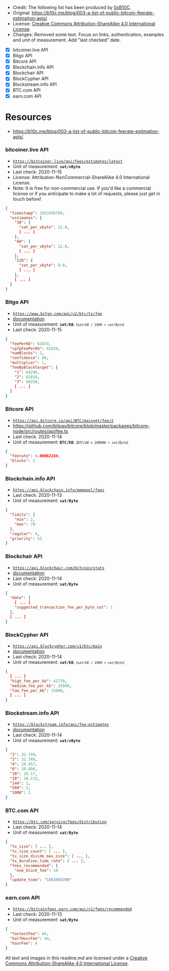 


- Credit: The following list has been produced by [0xB10C](https://github.com/0xb10c).
- Original: https://b10c.me/blog/003-a-list-of-public-bitcoin-feerate-estimation-apis/
- License: [Creative Commons Attribution-ShareAlike 4.0 International License](https://creativecommons.org/licenses/by-sa/4.0/).
- Changes: Removed some text. Focus on links, authentication, examples and unit of measurement. Add "last checked" date.
 
- [x] bitcoiner.live API
- [x] Bitgo API
- [x] Bitcore API
- [x] Blockchain.info API
- [x] Blockchair API
- [x] BlockCypher API
- [x] Blockstream.info API
- [x] BTC.com API
- [x] earn.com API

# Resources
- https://b10c.me/blog/003-a-list-of-public-bitcoin-feerate-estimation-apis/


### bitcoiner.live API
- [`https://bitcoiner.live/api/fees/estimates/latest`](https://bitcoiner.live/api/fees/estimates/latest)
- Unit of measurement: **`sat/vByte`**
- Last check: 2020-11-15
- License: Attribution-NonCommercial-ShareAlike 4.0 International License.
- Note: It is free for non-commercial use. If you'd like a commercial license or if you anticipate to make a lot of requests, please just get in touch before!

```json
{
  "timestamp": 1563456789,
  "estimates": {
    "30": {
      "sat_per_vbyte": 12.0,
      [ ... ]
    },
    "60": {
      "sat_per_vbyte": 12.0,
      [ ... ]
    },
    "120": {
      "sat_per_vbyte": 8.0,
      [ ... ]
    },
    [ ... ]
  }
}
```



### Bitgo API
- [`https://www.bitgo.com/api/v2/btc/tx/fee`](https://www.bitgo.com/api/v2/btc/tx/fee)
- [documentation](https://bitgo.com/api/v2/#operation/v2.tx.getfeeestimate)
- Unit of measurement: **`sat/kB`**.  <small> (*`sat/kB / 1000 = sat/Byte`*) </small>
- Last check: 2020-11-15

```json
{
  "feePerKb": 61834,
  "cpfpFeePerKb": 61834,
  "numBlocks": 2,
  "confidence": 80,
  "multiplier": 1,
  "feeByBlockTarget": {
    "1": 64246,
    "2": 61834,
    "3": 56258,
    [ ... ]
  }
}
```



### Bitcore API
- [`https://api.bitcore.io/api/BTC/mainnet/fee/2`](https://api.bitcore.io/api/BTC/mainnet/fee/2)
- https://github.com/bitpay/bitcore/blob/master/packages/bitcore-node/src/routes/api/fee.ts
- Last check: 2020-11-14
- Unit of measurement: **`BTC/kB`**. <small>  *(`BTC/kB x 100000 = sat/Byte`)* </small> 

```json
{
  "feerate": 0.00062164,
  "blocks": 2
}
```



### Blockchain.info API
- [`https://api.blockchain.info/mempool/fees`](https://api.blockchain.info/mempool/fees)
- Last check: 2020-11-13
- Unit of measurement: **`sat/Byte`**

```json
{
  "limits": {
    "min": 2,
    "max": 79
  },
  "regular": 4,
  "priority": 53
}
```



### Blockchair API
- [`https://api.blockchair.com/bitcoin/stats`](https://api.blockchair.com/bitcoin/stats)
- [documentation](https://github.com/Blockchair/Blockchair.Support/blob/master/API.md)
- Last check: 2020-11-14
- Unit of measurement: **`sat/Byte`**

```json
{
  "data": {
    [ ... ]
    "suggested_transaction_fee_per_byte_sat": 1
  },
  [ ... ]
}
```



### BlockCypher API
- [`https://api.blockcypher.com/v1/btc/main`](https://api.blockcypher.com/v1/btc/main)
- [documentation](https://www.blockcypher.com/dev/bitcoin/#restful-resources)
- Last check: 2020-11-14
- Unit of measurement: **`sat/kB`**. <small> (*`sat/kB / 1000 = sat/Byte`*) </small>


```json
{
  [ ... ]
  "high_fee_per_kb": 41770,
  "medium_fee_per_kb": 25000,
  "low_fee_per_kb": 15000,
  [ ... ]
}
```



### Blockstream.info API
- [`https://blockstream.info/api/fee-estimates`](https://blockstream.info/api/fee-estimates)
- [documentation](https://github.com/Blockstream/esplora/blob/master/API.md#fee-estimates)
- Last check: 2020-11-14
- Unit of measurement: **`sat/vByte`** 

```json
{
  "2": 32.749,
  "3": 32.749,
  "4": 24.457,
  "6": 20.098,
  "10": 18.17,
  "20": 10.113,
  "144": 1,
  "504": 1,
  "1008": 1
}
```



### BTC.com API
- [`https://btc.com/service/fees/distribution`](https://btc.com/service/fees/distribution)
- Last check: 2020-11-14
- Unit of measurement: **`sat/Byte`**


```json
{
  "tx_size": [ ... ],
  "tx_size_count": [ ... ],
  "tx_size_divide_max_size": [ ... ],
  "tx_duration_time_rate": [ ... ],
  "fees_recommended": {
    "one_block_fee": 14
  },
  "update_time": "1563456789"
}
```



### earn.com API
- [`https://bitcoinfees.earn.com/api/v1/fees/recommended`](https://bitcoinfees.earn.com/api/v1/fees/recommended)
- Last check: 2020-11-13
- Unit of measurement: **`sat/Byte`**

```json
{
  "fastestFee": 44,
  "halfHourFee": 44,
  "hourFee": 4
}
```




All text and images in this readme.md are licensed under a [Creative Commons Attribution-ShareAlike 4.0 International License](https://creativecommons.org/licenses/by-sa/4.0/).
